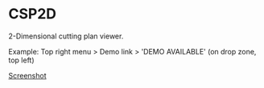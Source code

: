 # CSP2D

2-Dimensional cutting plan viewer.

Example:
Top right menu > Demo link > 'DEMO AVAILABLE' (on drop zone, top left)

[Screenshot](https://github.com/Oscar-Oliveira/CSP2D/blob/master/images/close.png)

